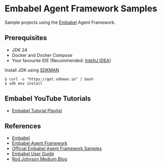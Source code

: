 # Embabel Agent Framework Samples
Sample projects using the [Embabel](https://github.com/embabel) Agent Framework.

## Prerequisites
* JDK 24
* Docker and Docker Compose
* Your favourite IDE (Recommended: [IntelliJ IDEA](https://www.jetbrains.com/idea/))

Install JDK using [SDKMAN](https://sdkman.io/)

```shell
$ curl -s "https://get.sdkman.io" | bash
$ sdk env install
```

## Embabel YouTube Tutorials
* [Embabel Tutorial Playlist](https://www.youtube.com/watch?v=lqQ_NL4y5Qg&list=PLuNxlOYbv61hZlUxa2N9wJDt6LS8xF34K)

## References
* [Embabel](https://github.com/embabel)
* [Embabel Agent Framework](https://github.com/embabel/embabel-agent)
* [Official Embabel Agent Framework Samples](https://github.com/embabel/embabel-agent-examples)
* [Embabel User Guide](https://docs.embabel.com/embabel-agent/guide/0.1.2-SNAPSHOT/)
* [Rod Johnson Medium Blog](https://medium.com/@springrod)
